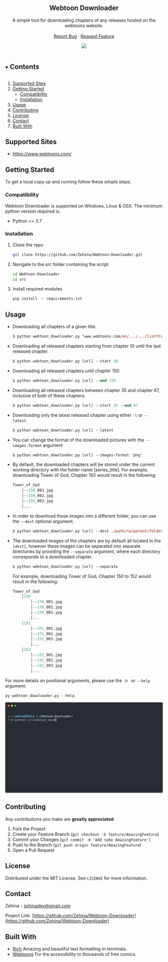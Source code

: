 <!-- PROJECT LOGO -->
<br />
<p align="center">

  <h2 align="center">Webtoon Downloader</h2>

  <p align="center">
    A simple tool for downloading chapters of any releases hosted on the webtoons website.
    <br />
    <br />
    <a href="https://github.com/Zehina/Webtoon-Downloader/issues">Report Bug</a>
    ·
    <a href="https://github.com/Zehina/Webtoon-Downloader/issues">Request Feature</a>
  </p>
</p>

<p align="center">
  <img src="imgs/demo.gif">
</p>


<!-- TABLE OF CONTENTS -->
<details open="open">
  <summary><h2 style="display: inline-block">Contents</h2></summary>
  <ol>
    <li><a href="#supported-sites">Supported Sites</a></li>
    <li>
      <a href="#getting-started">Getting Started</a>
      <ul>
        <li><a href="#compatibility">Compatibility</a></li>
        <li><a href="#installation">Installation</a></li>
      </ul>
    </li>
    <li><a href="#usage">Usage</a></li>
    <li><a href="#contributing">Contributing</a></li>
    <li><a href="#license">License</a></li>
    <li><a href="#contact">Contact</a></li>
    <li><a href="#built-with">Built With</a></li>
  </ol>
</details>


## Supported Sites
* https://www.webtoons.com/

<!-- GETTING STARTED -->
## Getting Started

To get a local copy up and running follow these simple steps.

### Compatibility

Webtoon Downloader is supported on Windows, Linux & OSX. The minimum python version required is: 
* Python >= 3.7

### Installation

1. Clone the repo
   ```sh
   git clone https://github.com/Zehina/Webtoon-Downloader.git
   ```
2. Navigate to the src folder containing the script
    ```sh
    cd Webtoon-Downloader
    cd src
    ```
3. Install required modules
   ```sh
   pip install -r requirements.txt 
   ```

<!-- USAGE EXAMPLES -->
## Usage
* Downloading all chapters of a given title.
    ```ps
    $ python webtoon_downloader.py "www.webtoons.com/en/.../.../list?title_no=...&page=1"
    ```
* Downloading all released chapters starting from chapter 10 until the last released chapter.
    ```ps
    $ python webtoon_downloader.py [url] --start 10
    ```
* Downloading all released chapters until chapter 150.
    ```ps
    $ python webtoon_downloader.py [url] --end 150
    ```
* Downloading all released chapters between chapter 35 and chapter 67, inclusive of both of these chapters.
    ```ps
    $ python webtoon_downloader.py [url] --start 35 --end 67
    ```
* Downloading only the latest released chapter using either ```-l``` or ```--latest```.
    ```ps
    $ python webtoon_downloader.py [url] --latest
    ```
* You can change the format of the downloaded pictures with the ```--images-format``` argument
    ```ps
    $ python webtoon_downloader.py [url] --images-format 'png'
    ```
* By default, the downloaded chapters will be stored under the current working directory with the folder name [series_title]. 
For example, downloading Tower of God, Chapter 150 would result in the following:
    ```ps  
    Tower_of_God
        │--150_001.jpg
        │--150_002.jpg
        │--150_003.jpg
        │...
    ```
* In order to download these images into a different folder, you can use the ```--dest``` optional argument.
    ```ps
    $ python webtoon_downloader.py [url] --dest ./path/to/parent/folder/of/downloaded/images
    ```

* The downloaded images of the chapters are by default all located in the ```[dest]```, however these images can be separated into separate directories by providing the ```--separate``` argument, where each directory corresponds to a downloaded chapter.
    ```ps
    $ python webtoon_downloader.py [url] --separate
    ```
  For example, downloading Tower of God, Chapter 150 to 152 would result in the following:
    ```ps  
    Tower_of_God
        │150
            │--150_001.jpg
            │--150_002.jpg
            │--150_003.jpg
            │...
        │151
            │--151_001.jpg
            │--151_002.jpg
            │--151_003.jpg
            │...
        │152
            │--152_001.jpg
            │--152_002.jpg
            │--152_003.jpg
            │...
    ```

For more details on positional arguments, please use the ```-h ``` or ```--help``` argument:
```console
py webtoon_downloader.py --help
```

<p align="center">
  <img src="imgs/help.svg">
</p>


<!-- CONTRIBUTING -->
## Contributing

Any contributions you make are **greatly appreciated**.

1. Fork the Project
2. Create your Feature Branch (`git checkout -b feature/AmazingFeature`)
3. Commit your Changes (`git commit -m 'Add some AmazingFeature'`)
4. Push to the Branch (`git push origin feature/AmazingFeature`)
5. Open a Pull Request

<!-- LICENSE -->
## License

Distributed under the MIT License. See `LICENSE` for more information.


<!-- CONTACT -->
## Contact

Zehina - zehinadev@gmail.com

Project Link: [https://github.com/Zehina/Webtoon-Downloader](https://github.com/Zehina/Webtoon-Downloader)


<!-- ACKNOWLEDGEMENTS -->
## Built With

* [Rich](https://github.com/willmcgugan/rich) Amazing and beautiful text formatting in terminals.
* [Webtoons](https://webtoons.com) For the accessibility to thousands of free comics.


<!-- MARKDOWN LINKS & IMAGES -->
<!-- https://www.markdownguide.org/basic-syntax/#reference-style-links -->
[contributors-shield]: https://img.shields.io/github/contributors/Zehina/repo.svg?style=for-the-badge
[contributors-url]: https://github.com/Zehina/Webtoon-Downloader/graphs/contributors
[forks-shield]: https://img.shields.io/github/forks/Zehina/repo.svg?style=for-the-badge
[forks-url]: https://github.com/Zehina/Webtoon-Downloader/network/members
[stars-shield]: https://img.shields.io/github/stars/Zehina/repo.svg?style=for-the-badge
[stars-url]: https://github.com/Zehina/Webtoon-Downloader/stargazers
[issues-shield]: https://img.shields.io/github/issues/Zehina/repo.svg?style=for-the-badge
[issues-url]: https://github.com/Zehina/Webtoon-Downloader/issues
[license-shield]: https://img.shields.io/github/license/Zehina/repo.svg?style=for-the-badge
[license-url]: https://github.com/Zehina/Webtoon-Downloader/blob/master/LICENSE.txt
[linkedin-shield]: https://img.shields.io/badge/-LinkedIn-black.svg?style=for-the-badge&logo=linkedin&colorB=555
[linkedin-url]: https://linkedin.com/in/Zehina
